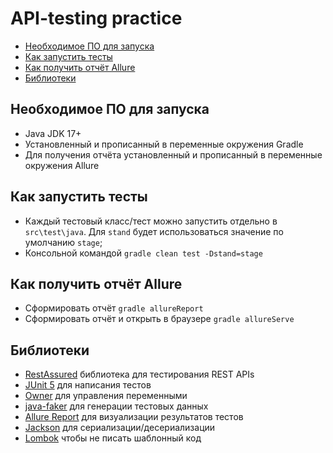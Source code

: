 # API-testing practice

* [Необходимое ПО для запуска](#Необходимое-ПО-для-запуска)
* [Как запустить тесты](#Как-запустить-тесты)
* [Как получить отчёт Allure](#Как-получить-отчёт-Allure)
* [Библиотеки](#Библиотеки)

## Необходимое ПО для запуска

* Java JDK 17+
* Установленный и прописанный в переменные окружения Gradle
* Для получения отчёта установленный и прописанный в переменные окружения Allure

## Как запустить тесты

* Каждый тестовый класс/тест можно запустить отдельно в `src\test\java`. Для `stand` будет использоваться значение по
  умолчанию `stage`;
* Консольной командой `gradle clean test -Dstand=stage`

## Как получить отчёт Allure

* Сформировать отчёт `gradle allureReport`
* Сформировать отчёт и открыть в браузере `gradle allureServe`

## Библиотеки

* [RestAssured](http://rest-assured.io/) библиотека для тестирования REST APIs
* [JUnit 5](https://junit.org/junit5/) для написания тестов
* [Owner](https://matteobaccan.github.io/owner/) для управления переменными
* [java-faker](https://github.com/DiUS/java-faker) для генерации тестовых данных
* [Allure Report](https://docs.qameta.io/allure/) для визуализации результатов тестов
* [Jackson](https://github.com/FasterXML/jackson) для сериализации/десериализации
* [Lombok](https://projectlombok.org/) чтобы не писать шаблонный код